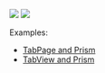 <!-- default badges list -->
![](https://img.shields.io/endpoint?url=https://codecentral.devexpress.com/api/v1/VersionRange/353341831/22.1.3%2B)
[![](https://img.shields.io/badge/📖_How_to_use_DevExpress_Examples-e9f6fc?style=flat-square)](https://docs.devexpress.com/GeneralInformation/403183)
<!-- default badges end -->
Examples:

- [TabPage and Prism](/CS/TabPage_Prism/)
- [TabView and Prism](/CS/TabView_Prism/)

